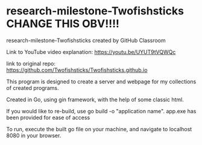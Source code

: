 # research-milestone-Twofishsticks CHANGE THIS OBV!!!!
research-milestone-Twofishsticks created by GitHub Classroom

Link to YouTube video explanation: https://youtu.be/UYUT9tVQWQc 

link to original repo: https://github.com/Twofishsticks/Twofishsticks.github.io 

This program is designed to create a server and webpage for my collections of created programs. 

Created in Go, using gin framework, with the help of some classic html. 

If you would like to re-build, use go build -o "application name". app.exe has been provided for ease of access

To run, execute the built go file on your machine, and navigate to localhost 8080 in your browser. 

